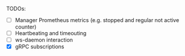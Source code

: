 TODOs:
- [ ] Manager Prometheus metrics (e.g. stopped and regular not active counter)
- [ ] Heartbeating and timeouting
- [ ] ws-daemon interaction
- [X] gRPC subscriptions
